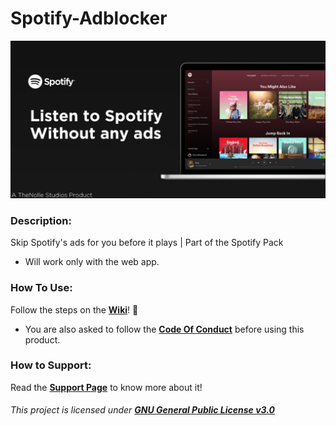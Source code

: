 # Spotify-Adblocker


![**Banner**](https://raw.githubusercontent.com/TheNolle/Spotify-Adblocker/master/ReadMe%20Presentation.png)


### Description:
Skip Spotify's ads for you before it plays  |  Part of the Spotify Pack
- Will work only with the web app.


### How To Use:
Follow the steps on the [**Wiki**](https://github.com/TheNolle/Spotify-Adblocker/wiki)! 🤍
- You are also asked to follow the [**Code Of Conduct**](https://github.com/TheNolle/Spotify-Adblocker/blob/master/.github/CODE_OF_CONDUCT.md) before using this product.


### How to Support:
Read the [**Support Page**](https://github.com/TheNolle/Spotify-Adblocker/blob/master/.github/GITHUB_PATREON.md) to know more about it!








###### *This project is licensed under [**GNU General Public License v3.0**](https://github.com/TheNolle/Spotify-Adblocker/blob/master/LICENSE.md)*
